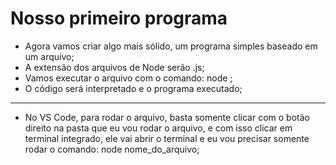 # **Nosso primeiro programa**

* Agora vamos criar algo mais sólido, um programa simples baseado em um arquivo;
* A extensão dos arquivos de Node serão .js;
* Vamos executar o arquivo com o comando: node <arquivo>;
* O código será interpretado e o programa executado;

-----------------

* No VS Code, para rodar o arquivo, basta somente clicar com o botão direito na pasta que eu vou rodar o arquivo, e com isso clicar em terminal integrado, ele vai abrir o terminal e eu vou precisar somente rodar o comando: node nome\_do\_arquivo;
